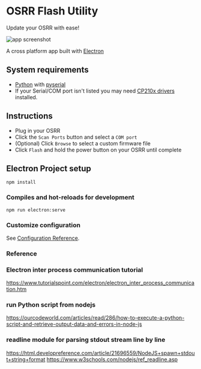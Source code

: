 # OSRR Flash Utility

Update your OSRR with ease!

![app screenshot](https://raw.githubusercontent.com/FreeSK8/OSRR-Flash-Utility/master/src/assets/app-demo.gif)

A cross platform app built with [Electron](https://www.electronjs.org/)

## System requirements
- [Python](https://www.python.org/downloads/) with [pyserial](https://pyserial.readthedocs.io/en/latest/pyserial.html#installation)
- If your Serial/COM port isn't listed you may need [CP210x drivers](https://www.silabs.com/developers/usb-to-uart-bridge-vcp-drivers) installed.

## Instructions

* Plug in your OSRR
* Click the `Scan Ports` button and select a `COM port`
* (Optional) Click `Browse` to select a custom firmware file
* Click `Flash` and hold the power button on your OSRR until complete

## Electron Project setup
```
npm install
```

### Compiles and hot-reloads for development
```
npm run electron:serve
```

### Customize configuration
See [Configuration Reference](https://cli.vuejs.org/config/).

### Reference
### Electron inter process communication tutorial
https://www.tutorialspoint.com/electron/electron_inter_process_communication.htm
### run Python script from nodejs
https://ourcodeworld.com/articles/read/286/how-to-execute-a-python-script-and-retrieve-output-data-and-errors-in-node-js
### readline module for parsing stdout stream line by line
https://html.developreference.com/article/21696559/NodeJS+spawn+stdout+string+format
https://www.w3schools.com/nodejs/ref_readline.asp
